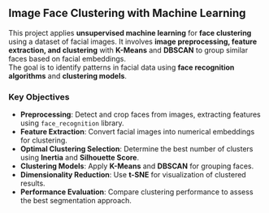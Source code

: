 ## Image Face Clustering with Machine Learning

This project applies **unsupervised machine learning** for **face clustering** using a dataset of facial images. It involves **image preprocessing, feature extraction, and clustering** with **K-Means** and **DBSCAN** to group similar faces based on facial embeddings.  
The goal is to identify patterns in facial data using **face recognition algorithms** and **clustering models**.

### Key Objectives
- **Preprocessing**: Detect and crop faces from images, extracting features using `face_recognition` library.
- **Feature Extraction**: Convert facial images into numerical embeddings for clustering.
- **Optimal Clustering Selection**: Determine the best number of clusters using **Inertia** and **Silhouette Score**.
- **Clustering Models**: Apply **K-Means** and **DBSCAN** for grouping faces.
- **Dimensionality Reduction**: Use **t-SNE** for visualization of clustered results.
- **Performance Evaluation**: Compare clustering performance to assess the best segmentation approach.

